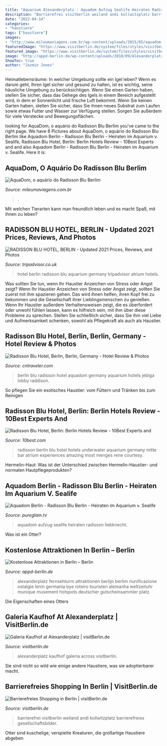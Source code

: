 ```yaml
---
title: "Aquarium Alexanderplatz : Aquadom Aufzug Sealife Heiraten Radisson Liebknecht"
description: "Barrierefrei visitberlin weiland andi kollwitzplatz barrierefreies gesellschaftsbilder"
date: "2022-04-14"
categories:
- "haustiere"
tags: ["haustiere"]
images:
- "http://www.mileumaviagens.com.br/wp-content/uploads/2015/05/aquadom-blu-radisson-3.jpg"
featuredImage: "https://www.visitberlin.de/system/files/styles/visitberlin_bleed_header_visitberlin_mobile_1x/private/image/rollstuhlfahrer_im_kiez_Foto_andi_weiland (11)_DL_PPT_0.jpg?h=e5aec6c8&amp;itok=vfse6-wH"
featured_image: "https://www.visitberlin.de/system/files/styles/visitberlin_bleed_header_visitberlin_mobile_1x/private/image/rollstuhlfahrer_im_kiez_Foto_andi_weiland (11)_DL_PPT_0.jpg?h=e5aec6c8&amp;itok=vfse6-wH"
image: "http://appd-berlin.de/wp-content/uploads/2018/09/Alexanderplatz-in-Berlin-1024x682.jpg"
ShowToc: true
author: "Jazmin Jones"
---
```



Heimatlebensräume: In welcher Umgebung sollte ein Igel leben?
Wenn es darum geht, Ihren Igel sicher und gesund zu halten, ist es wichtig, seine häusliche Umgebung zu berücksichtigen. Wenn Sie einen Garten haben, stellen Sie sicher, dass das Gehege des Igels in einem Bereich aufgestellt wird, in dem er Sonnenlicht und frische Luft bekommt. Wenn Sie keinen Garten haben, stellen Sie sicher, dass Sie ihnen neues Substrat zum Laufen sowie etwas Futter und Wasser zur Verfügung stellen. Sorgen Sie außerdem für viele Verstecke und Bewegungsflächen.

	

		
looking for AquaDom, o aquário do Radisson Blu Berlim you've came to the right page. We have 8 Pictures about AquaDom, o aquário do Radisson Blu Berlim like Aquadom Berlin - Radisson Blu Berlin - Heiraten im Aquarium v. Sealife, Radisson Blu Hotel, Berlin: Berlin Hotels Review - 10Best Experts and and also Aquadom Berlin - Radisson Blu Berlin - Heiraten im Aquarium v. Sealife. Here it is:
		
    
## AquaDom, O Aquário Do Radisson Blu Berlim

<img loading=lazy src="http://www.mileumaviagens.com.br/wp-content/uploads/2015/05/aquadom-blu-radisson-3.jpg" onerror="this.onerror=null;this.src='https://tse1.mm.bing.net/th?id=OIP.w5im9bSsXCMzCV2KaGj9kwHaE8&amp;pid=15.1';" alt="AquaDom, o aquário do Radisson Blu Berlim">

_Source: mileumaviagens.com.br_

>. 

	

Mit welchen Tierarten kann man freundlich leben und es macht Spaß, mit ihnen zu leben?

    
## RADISSON BLU HOTEL, BERLIN - Updated 2021 Prices, Reviews, And Photos

<img loading=lazy src="https://dynamic-media-cdn.tripadvisor.com/media/photo-o/1b/77/02/4e/lobby-and-atrium-bar.jpg?w=900&amp;h=-1&amp;s=1" onerror="this.onerror=null;this.src='https://tse2.mm.bing.net/th?id=OIP._l_tOZ2cLQgdu8li8K8AIQHaLG&amp;pid=15.1';" alt="RADISSON BLU HOTEL, BERLIN - Updated 2021 Prices, Reviews, and Photos">

_Source: tripadvisor.co.uk_

>hotel berlin radisson blu aquarium germany tripadvisor atrium hotels. 

	

Was sollten Sie tun, wenn Ihr Haustier Anzeichen von Stress oder Angst zeigt?
Wenn Ihr Haustier Anzeichen von Stress oder Angst zeigt, sollten Sie zuerst mit ihm spazieren gehen. Das wird ihnen helfen, ihren Kopf frei zu bekommen und die Gesellschaft ihrer Lieblingsmenschen zu genießen. Wenn Ihr Haustier außerdem Verhaltensweisen zeigt, die es überfordert oder unwohl fühlen lassen, kann es hilfreich sein, mit ihm über diese Probleme zu sprechen. Stellen Sie schließlich sicher, dass Sie ihm viel Liebe und Aufmerksamkeit schenken, sowohl als Pflegekraft als auch als Haustier.

    
## Radisson Blu Hotel, Berlin, Berlin, Germany - Hotel Review &amp; Photos

<img loading=lazy src="http://media.cntraveler.com/photos/53dae9c1dcd5888e145d586f/master/pass/radisson-blu-hotel-berlin-berlin-germany-106080-1.jpg" onerror="this.onerror=null;this.src='https://tse3.mm.bing.net/th?id=OIP.WbrTXTYoWnAyzvfaAvJyWgHaFj&amp;pid=15.1';" alt="Radisson Blu Hotel, Berlin, Berlin, Germany - Hotel Review &amp; Photos">

_Source: cntraveler.com_

>berlin blu radisson hotel aquadom germany aquarium hotels jebiga lobby raddison. 

	

So pflegen Sie ein exotisches Haustier: vom Füttern und Tränken bis zum Reinigen

    
## Radisson Blu Hotel, Berlin: Berlin Hotels Review - 10Best Experts And

<img loading=lazy src="http://img1.10bestmedia.com/Images/Photos/257426/rad-blue-use_54_990x660_201406012119.jpg" onerror="this.onerror=null;this.src='https://tse3.mm.bing.net/th?id=OIP.9x3zWXQUo6batr3eazJS3AHaE8&amp;pid=15.1';" alt="Radisson Blu Hotel, Berlin: Berlin Hotels Review - 10Best Experts and">

_Source: 10best.com_

>radisson berlin blu hotel hotels underwater aquarium germany mitte bar atrium experiences amazing most menges rene courtesy. 

	

Hermelin-Haut: Was ist der Unterschied zwischen Hermelin-Haustier- und normalen Hautpflegeprodukten?

    
## Aquadom Berlin - Radisson Blu Berlin - Heiraten Im Aquarium V. Sealife

<img loading=lazy src="https://www.pureglam.tv/wp-content/uploads/2014/03/Aquadom-Radisson-Blu-Hotel-Berlin-Sealife-Aquarium-Aufzug-001-1068x712.jpg" onerror="this.onerror=null;this.src='https://tse1.mm.bing.net/th?id=OIP.Sf8mkMqPHTzrs6afTWodRwHaE8&amp;pid=15.1';" alt="Aquadom Berlin - Radisson Blu Berlin - Heiraten im Aquarium v. Sealife">

_Source: pureglam.tv_

>aquadom aufzug sealife heiraten radisson liebknecht. 

	

Was ist ein Otter?

    
## Kostenlose Attraktionen In Berlin – Berlin

<img loading=lazy src="http://appd-berlin.de/wp-content/uploads/2018/09/Alexanderplatz-in-Berlin-1024x682.jpg" onerror="this.onerror=null;this.src='https://tse4.mm.bing.net/th?id=OIP.rf94WaRrc5rYp2Db-0baSwHaE7&amp;pid=15.1';" alt="Kostenlose Attraktionen in Berlin – Berlin">

_Source: appd-berlin.de_

>alexanderplatz fernsehturm attraktionen berlijn berlim riunificazione ostalgie lenin germania bye roteiro touristen alemanha weltzeituhr munique musement hotspots deutscher gutscheinsammler platz. 

	

Die Eigenschaften eines Otters

    
## Galeria Kaufhof At Alexanderplatz | VisitBerlin.de

<img loading=lazy src="https://www.visitberlin.de/system/files/styles/visitberlin_bleed_header_visitberlin_mobile_1x/private/image/kw26-4-alexanderplatz_DL_PPT_0.jpg?h=dcd3c18e&amp;itok=GKp1ys5n" onerror="this.onerror=null;this.src='https://tse3.mm.bing.net/th?id=OIP.khOJs-Be6ySjWgl2TsCPVgAAAA&amp;pid=15.1';" alt="Galeria Kaufhof at Alexanderplatz | visitBerlin.de">

_Source: visitberlin.de_

>alexanderplatz kaufhof galeria across visitberlin. 

	

Sie sind nicht so wild wie einige andere Haustiere, was sie adoptierbarer macht.

    
## Barrierefreies Shopping In Berlin | VisitBerlin.de

<img loading=lazy src="https://www.visitberlin.de/system/files/styles/visitberlin_bleed_header_visitberlin_mobile_1x/private/image/rollstuhlfahrer_im_kiez_Foto_andi_weiland (11)_DL_PPT_0.jpg?h=e5aec6c8&amp;itok=vfse6-wH" onerror="this.onerror=null;this.src='https://tse4.mm.bing.net/th?id=OIP.oeTqeOkEPFTditLuVKu9MAAAAA&amp;pid=15.1';" alt="Barrierefreies Shopping in Berlin | visitBerlin.de">

_Source: visitberlin.de_

>barrierefrei visitberlin weiland andi kollwitzplatz barrierefreies gesellschaftsbilder. 

	

Otter sind kuschelige, verspielte Kreaturen, die großartige Haustiere abgeben


